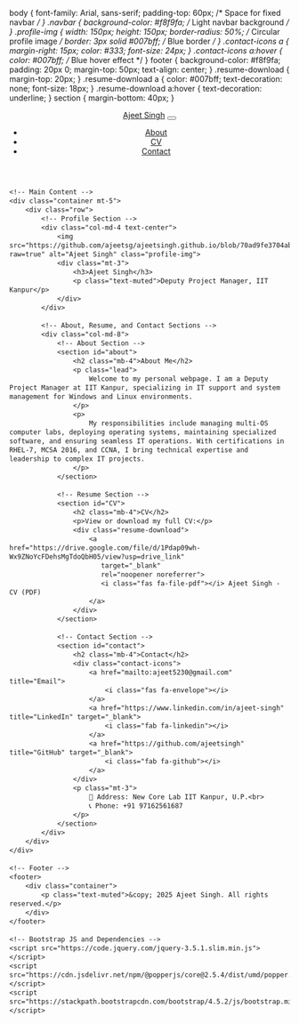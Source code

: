 body {
            font-family: Arial, sans-serif;
            padding-top: 60px; /* Space for fixed navbar */
        }
        .navbar {
            background-color: #f8f9fa; /* Light navbar background */
        }
        .profile-img {
            width: 150px;
            height: 150px;
            border-radius: 50%; /* Circular profile image */
            border: 3px solid #007bff; /* Blue border */
        }
        .contact-icons a {
            margin-right: 15px;
            color: #333;
            font-size: 24px;
        }
        .contact-icons a:hover {
            color: #007bff; /* Blue hover effect */
        }
        footer {
            background-color: #f8f9fa;
            padding: 20px 0;
            margin-top: 50px;
            text-align: center;
        }
        .resume-download {
            margin-top: 20px;
        }
        .resume-download a {
            color: #007bff;
            text-decoration: none;
            font-size: 18px;
        }
        .resume-download a:hover {
            text-decoration: underline;
        }
        section {
            margin-bottom: 40px;
        }
    </style>
</head>
<body>
    <!-- Navigation Bar -->
    <header>
        <nav class="navbar navbar-expand-lg navbar-light fixed-top">
            <div class="container">
                <a class="navbar-brand font-weight-bold" href="#">Ajeet Singh</a>
                <button class="navbar-toggler" type="button" data-toggle="collapse" data-target="#navbarNav">
                    <span class="navbar-toggler-icon"></span>
                </button>
                <div class="collapse navbar-collapse" id="navbarNav">
                    <ul class="navbar-nav ml-auto">
                        <li class="nav-item"><a class="nav-link" href="#about">About</a></li>
                        <li class="nav-item"><a class="nav-link" href="#resume">CV</a></li>
                        <li class="nav-item"><a class="nav-link" href="#contact">Contact</a></li>
                    </ul>
                </div>
            </div>
        </nav>
    </header>

    <!-- Main Content -->
    <div class="container mt-5">
        <div class="row">
            <!-- Profile Section -->
            <div class="col-md-4 text-center">
                <img src="https://github.com/ajeetsg/ajeetsingh.github.io/blob/70ad9fe3704abb63ae9d2b7441a82d106e38c4a4/Photo.jpg?raw=true" alt="Ajeet Singh" class="profile-img">
                <div class="mt-3">
                    <h3>Ajeet Singh</h3>
                    <p class="text-muted">Deputy Project Manager, IIT Kanpur</p>
                </div>
            </div>

            <!-- About, Resume, and Contact Sections -->
            <div class="col-md-8">
                <!-- About Section -->
                <section id="about">
                    <h2 class="mb-4">About Me</h2>
                    <p class="lead">
                        Welcome to my personal webpage. I am a Deputy Project Manager at IIT Kanpur, specializing in IT support and system management for Windows and Linux environments.
                    </p>
                    <p>
                        My responsibilities include managing multi-OS computer labs, deploying operating systems, maintaining specialized software, and ensuring seamless IT operations. With certifications in RHEL-7, MCSA 2016, and CCNA, I bring technical expertise and leadership to complex IT projects.
                    </p>
                </section>

                <!-- Resume Section -->
                <section id="CV">
                    <h2 class="mb-4">CV</h2>
                    <p>View or download my full CV:</p>
                    <div class="resume-download">
                        <a href="https://drive.google.com/file/d/1Pdap09wh-Wx9ZNoYcFDehsMgTdoQbH05/view?usp=drive_link" 
                           target="_blank" 
                           rel="noopener noreferrer">
                           <i class="fas fa-file-pdf"></i> Ajeet Singh - CV (PDF)
                        </a>
                    </div>
                </section>

                <!-- Contact Section -->
                <section id="contact">
                    <h2 class="mb-4">Contact</h2>
                    <div class="contact-icons">
                        <a href="mailto:ajeet5230@gmail.com" title="Email">
                            <i class="fas fa-envelope"></i>
                        </a>
                        <a href="https://www.linkedin.com/in/ajeet-singh" title="LinkedIn" target="_blank">
                            <i class="fab fa-linkedin"></i>
                        </a>
                        <a href="https://github.com/ajeetsingh" title="GitHub" target="_blank">
                            <i class="fab fa-github"></i>
                        </a>
                    </div>
                    <p class="mt-3">
                        📍 Address: New Core Lab IIT Kanpur, U.P.<br>
                        📞 Phone: +91 97162561687
                    </p>
                </section>
            </div>
        </div>
    </div>

    <!-- Footer -->
    <footer>
        <div class="container">
            <p class="text-muted">&copy; 2025 Ajeet Singh. All rights reserved.</p>
        </div>
    </footer>

    <!-- Bootstrap JS and Dependencies -->
    <script src="https://code.jquery.com/jquery-3.5.1.slim.min.js"></script>
    <script src="https://cdn.jsdelivr.net/npm/@popperjs/core@2.5.4/dist/umd/popper.min.js"></script>
    <script src="https://stackpath.bootstrapcdn.com/bootstrap/4.5.2/js/bootstrap.min.js"></script>
</body>
</html>
